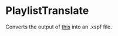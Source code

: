 PlaylistTranslate
=================

Converts the output of [this](https://gist.github.com/Metapyziks/f55ccb445ea6f21c2f0d) into an .xspf file.
